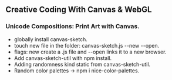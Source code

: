 ## Creative Coding With Canvas & WebGL
### Unicode Compositions: Print Art with Canvas.
- globally install canvas-sketch.
- touch new file in the folder: canvas-sketch.js --new --open.
- flags: new create a .js file and  --open links it to a new browser.
- Add canvas-sketch-util with npm install.
- Adding randomness kind static from canvas-sketch-util.
- Random color palettes -> npm i nice-color-palettes.